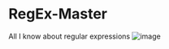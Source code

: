 # RegEx-Master
All I know about regular expressions
![image](https://user-images.githubusercontent.com/12431831/64642449-09d34100-d42c-11e9-953c-239c530e69d2.png)
